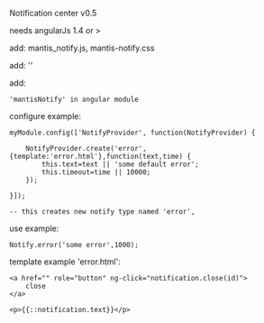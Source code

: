 Notification center v0.5

needs angularJs 1.4 or >


add: 
	mantis_notify.js, mantis-notify.css

add: 
	'<notifications max="3"></notifications>'

add: 

	'mantisNotify' in angular module	

configure example:

	myModule.config(['NotifyProvider', function(NotifyProvider) {

	    NotifyProvider.create('error',{template:'error.html'},function(text,time) {
	        this.text=text || 'some default error';
	        this.timeout=time || 10000;
	    });

	}]);

	-- this creates new notify type named 'error',

use example:

	Notify.error('some error',1000);

template example 'error.html':

	<a href="" role="button" ng-click="notification.close(id)">
	    close
	</a>

	<p>{{::notification.text}}</p>




